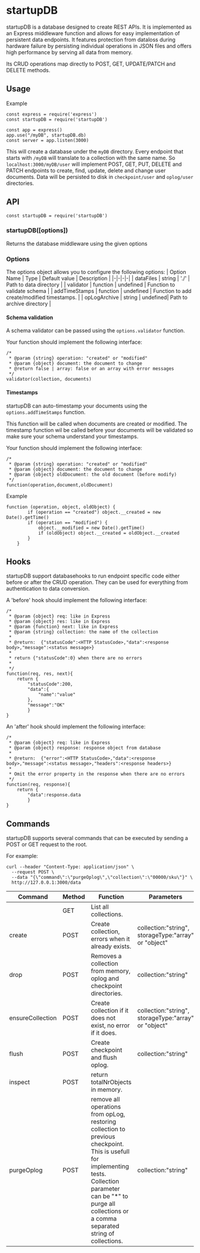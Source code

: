 # startupDB

startupDB is a database designed to create REST APIs. It is implemented as an Express middleware function and allows for easy implementation of persistent data endpoints. It features protection from dataloss during hardware failure by persisting individual operations in JSON files and offers high performance by serving all data from memory.

Its CRUD operations map directly to POST, GET, UPDATE/PATCH and DELETE methods.

## Usage

Example
```
const express = require('express')
const startupDB = require('startupDB')

const app = express()
app.use("/myDB", startupDB.db)
const server = app.listen(3000)
```
This will create a database under the `myDB` directory. Every endpoint that starts with `/myDB` will translate to a collection with the same name. So `localhost:3000/myDB/user` will implement POST, GET, PUT, DELETE and PATCH endpoints to create, find, update, delete and change user documents. Data will be persisted to disk in `checkpoint/user` and `oplog/user` directories.

## API

```
const startupDB = require('startupDB')
```

### startupDB([options])
Returns the database middleware using the given options

### Options

The options object allows you to configure the following options:
| Option Name | Type | Default value | Description |
|-|-|-|-|
| dataFiles | string | './' | Path to data directory |
| validator | function | undefined | Function to validate schema |
| addTimeStamps | function | undefined | Function to add create/modified timestamps. |
| opLogArchive | string | undefined| Path to archive directory |

#### Schema validation

A schema validator can be passed using the `options.validator` function.

Your function should implement the following interface:
```
/*
 * @param {string} operation: "created" or "modified"
 * @param {object} document: the document to change
 * @return false | array: false or an array with error messages
 */
validator(collection, documents)
```

#### Timestamps

startupDB can auto-timestamp your documents using the `options.addTimeStamps` function. 

This function will be called when documents are created or modified. The timestamp function wil be called before your documents will be validated so make sure your schema understand your timestamps.

Your function should implement the following interface:
```
/*
 * @param {string} operation: "created" or "modified"
 * @param {object} document: the document to change
 * @param {object} oldDocument: the old document (before modify)
 */
function(operation,document,oldDocument)
```

Example

```
function (operation, object, oldObject) {
        if (operation == "created") object.__created = new Date().getTime()
        if (operation == "modified") {
            object.__modified = new Date().getTime()
            if (oldObject) object.__created = oldObject.__created
        }
    }
```

## Hooks

startupDB support databasehooks to run endpoint specific code either before or after the CRUD operation. They can be used for everything from authentication to data conversion.

A 'before' hook should implement the following interface:
```
/*
 * @param {object} req: like in Express
 * @param {object} res: like in Express
 * @param {function} next: like in Express
 * @param {string} collection: the name of the collection
 *
 * @return:  {"statusCode":<HTTP StatusCode>,"data":<response body>,"message":<status message>}
 *
 * return {"statusCode":0} when there are no errors
 *
 */
function(req, res, next){
    return {
        "statusCode":200,
        "data":{
            "name":"value"
        },
        "message":"OK"
        }
}
```

An 'after' hook should implement the following interface:
```
/*
 * @param {object} req: like in Express
 * @param {object} response: response object from database
 *
 * @return:  {"error":<HTTP StatusCode>,"data":<response body>,"message":<status message>,"headers":<response headers>}
 *
 * Omit the error property in the response when there are no errors
 */
function(req, response){
    return {
        "data":response.data
        }
}
```
## Commands

startupDB supports several commands that can be executed by sending a POST or GET request to the root.

For example:
```
curl --header "Content-Type: application/json" \
  --request POST \
  --data "{\"command\":\"purgeOplog\",\"collection\":\"00000/sku\"}" \
  http://127.0.0.1:3000/data
```

| Command | Method | Function | Parameters |
|-|-|-|-|
|  | GET | List all collections. | |
| create | POST | Create collection, errors when it already exists. | collection:"string", storageType:"array" or "object" |
| drop | POST | Removes a collection from memory, oplog and checkpoint directories. | collection:"string" |
| ensureCollection | POST | Create collection if it does not exist, no error if it does. | collection:"string", storageType:"array" or "object" |
| flush | POST | Create checkpoint and flush oplog. | collection:"string" |
| inspect | POST | return totalNrObjects in memory. | |
| purgeOplog | POST | remove all operations from opLog, restoring collection to previous checkpoint. This is usefull for implementing tests. Collection parameter can be "*" to purge all collections or a comma separated string of collections. | collection:"string" |
